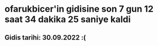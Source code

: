# ofarukbicer'in gidisine son 7 gun 12 saat 34 dakika 25 saniye kaldi

## Gidis tarihi: 30.09.2022 :(